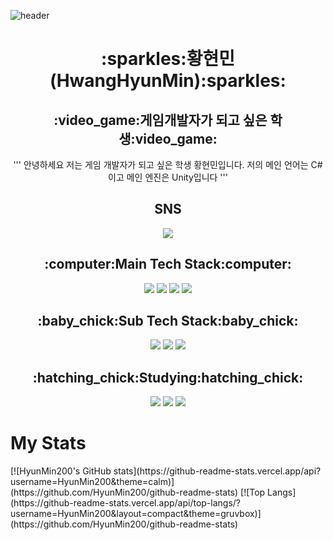 ![header](https://capsule-render.vercel.app/api?type=waving&color=6ae676&height=300&section=header&text=Welcome&fontAlign=50&fontAlignY=45&desc=Hyunmin200's%20Github&descSize=25&descAlign=70&descAlignY=61&fontSize=120&fontColor=ffffff)
<div align = center>
  <h1>:sparkles:황현민(HwangHyunMin):sparkles:</h2>
  <h2>:video_game:게임개발자가 되고 싶은 학생:video_game:</h2>
  '''
  안녕하세요 저는 게임 개발자가 되고 싶은 학생 황현민입니다.
  저의 메인 언어는 C#이고 메인 엔진은 Unity입니다
  '''
  <h2>SNS</h2>
  <a href="https://www.instagram.com/h_hyun._.min/" target="_blank"><img src="https://img.shields.io/badge/Instagram-E4405F?style=flat-square&logo=Instagram&logoColor=white"/></a>
  <h2>:computer:Main Tech Stack:computer:</h2>
  <img src="https://img.shields.io/badge/C-A8B9CC.svg?style=for-the-badge&logo=C&logoColor=white">
  <img src="https://img.shields.io/badge/Csharp-239120.svg?style=for-the-badge&logo=Csharp&logoColor=while">
  <img src="https://img.shields.io/badge/C++-00599C.svg?style=for-the-badge&logo=C%2B%2B&logoColor=white">
  <img src="https://img.shields.io/badge/Unity-FFFFFF.svg?style=for-the-badge&logo=Unity&logoColor=black">
  
  <h2>:baby_chick:Sub Tech Stack:baby_chick:</h2>
  <img src="https://img.shields.io/badge/HTML5-E34F26?style=for-the-badge&logo=HTML5&logoColor=white">
  <img src="https://img.shields.io/badge/CSS3-1572B6?style=for-the-badge&logo=CSS&logoColor=white">
  <img src="https://img.shields.io/badge/JavaScript-F7DF1E?style=for-the-badge&logo=JavaScript&logoColor=white">
  
  <h2>:hatching_chick:Studying:hatching_chick:</h2>
  <img src="https://img.shields.io/badge/Java-007396?style=for-the-badge&logo=OpenJDK&logoColor=white">
  <img src="https://img.shields.io/badge/Python-3776AB?style=for-the-badge&logo=Python&logoColor=white">
  <img src="https://img.shields.io/badge/Unreal-0E1128.svg?style=for-the-badge&logo=UnrealEngine&logoColor=white">
  
  
</div>
<h1 style = align: center>My Stats</h1>
[![HyunMin200's GitHub stats](https://github-readme-stats.vercel.app/api?username=HyunMin200&theme=calm)](https://github.com/HyunMin200/github-readme-stats)
[![Top Langs](https://github-readme-stats.vercel.app/api/top-langs/?username=HyunMin200&layout=compact&theme=gruvbox)](https://github.com/HyunMin200/github-readme-stats)
